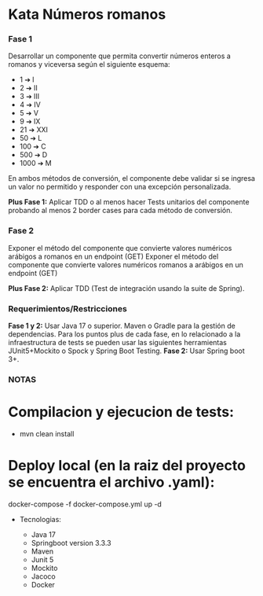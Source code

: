# Kata Números romanos

### Fase 1

Desarrollar un componente que permita convertir números enteros a romanos y viceversa según el siguiente esquema:

* 1 ➔ I
* 2 ➔ II
* 3 ➔ III
* 4 ➔ IV
* 5 ➔ V
* 9 ➔ IX
* 21 ➔ XXI
* 50 ➔ L
* 100 ➔ C
* 500 ➔ D
* 1000 ➔ M


En ambos métodos de conversión, el componente debe validar si se ingresa un valor no permitido y responder con una excepción personalizada.

**Plus Fase 1:** Aplicar TDD o al menos hacer Tests unitarios del componente probando al menos 2 border cases para cada método de conversión.


### Fase 2

Exponer el método del componente que convierte valores numéricos arábigos a romanos en un endpoint (GET)
Exponer el método del componente que convierte valores numéricos romanos a arábigos en un endpoint (GET)

**Plus Fase 2:** Aplicar TDD (Test de integración usando la suite de Spring).


### Requerimientos/Restricciones

**Fase 1 y 2:** Usar Java 17 o superior. Maven o Gradle para la gestión de dependencias.
Para los puntos plus de cada fase, en lo relacionado a la infraestructura de tests se pueden usar las siguientes herramientas JUnit5+Mockito o Spock y Spring Boot Testing.
**Fase 2:** Usar Spring boot 3+.


### NOTAS

 # Compilacion y ejecucion de tests: 
   - mvn clean install

 # Deploy local (en la raiz del proyecto se encuentra el archivo .yaml):
   docker-compose -f docker-compose.yml up -d

- Tecnologias:

    - Java 17
    - Springboot version 3.3.3
    - Maven
    - Junit 5
    - Mockito
    - Jacoco
    - Docker

